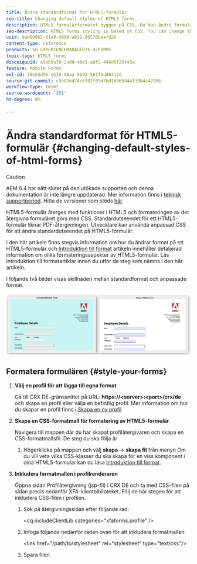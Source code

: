 ```yaml
---
title: Ändra standardformat för HTML5-formulär
seo-title: Changing default styles of HTML5 forms
description: HTML5-formulärformatet bygger på CSS. Du kan ändra formulärets standardformat.
seo-description: HTML5 forms styling is based on CSS. You can change the default styles of the form.
uuid: dab888b1-d1a9-4990-ab21-96570beafd26
content-type: reference
products: SG_EXPERIENCEMANAGER/6.4/FORMS
topic-tags: hTML5_forms
discoiquuid: a9ab5a78-2add-46e1-a8f2-444d0f25f43a
feature: Mobile Forms
exl-id: 74e54d96-e418-40aa-9b93-561fbdd6312d
source-git-commit: c5b816d74c6f02f85476d16868844f39b4c47996
workflow-type: tm+mt
source-wordcount: '351'
ht-degree: 0%

---
```


# Ändra standardformat för HTML5-formulär {#changing-default-styles-of-html-forms}

>[!CAUTION]
>
>AEM 6.4 har nått slutet på den utökade supporten och denna dokumentation är inte längre uppdaterad. Mer information finns i [teknisk supportperiod](https://helpx.adobe.com/support/programs/eol-matrix.html). Hitta de versioner som stöds [här](https://experienceleague.adobe.com/docs/).

HTML5-formulär återges med funktioner i HTML5 och formateringen av det återgivna formuläret görs med CSS. Standardutseendet för ett HTML5-formulär liknar PDF-återgivningen. Utvecklare kan använda anpassad CSS för att ändra standardutseendet på HTML5-formulär.

I den här artikeln finns stegvis information om hur du ändrar format på ett HTML5-formulär och [Introduktion till format](/help/forms/using/css-styles.md) artikeln innehåller detaljerad information om olika formateringsaspekter av HTML5-formulär. Läs Introduktion till formatartiklar innan du utför de steg som nämns i den här artikeln.

I följande två bilder visas skillnaden mellan standardformat och anpassade format.

![images-002-small](assets/pictures-002-small.png)

## Formatera formulären {#style-your-forms}

1. **Välj en profil för att lägga till egna format**

   Gå till CRX DE-gränssnittet på URL: **https://&lt;server>:&lt;port>/crx/de** och skapa en profil eller välja en befintlig profil. Mer information om hur du skapar en profil finns i [Skapa en ny profil](/help/forms/using/custom-profile.md)

1. **Skapa en CSS-formatmall för formatering av HTML5-formulär**

   Navigera till mappen där du har skapat profilåtergivaren och skapa en CSS-formatmallsfil. De steg du ska följa är

   1. Högerklicka på mappen och välj **skapa** -> **skapa fil** från menyn
   Om du vill veta vilka CSS-klasser du ska skapa för en viss komponent i dina HTML5-formulär kan du läsa [Introduktion till format](/help/forms/using/css-styles.md).

1. **Inkludera formatmallen i profilrenderaren**

   Öppna sidan Profilåtergivning (jsp-fil) i CRX DE och ta med CSS-filen på sidan precis nedanför XFA-klientbiblioteket. Följ de här stegen för att inkludera CSS-filen i profilen.

   1. Sök på återgivningssidan efter följande rad:

      &lt;cq:includeClientLib categories=&quot;xfaforms.profile&quot; />

   1. Infoga följande nedanför raden ovan för att inkludera formatmallen:

      &lt;link href=&quot;/path/to/stylesheet&quot; rel=&quot;stylesheet&quot; type=&quot;text/css&quot;/>

   1. Spara filen.
